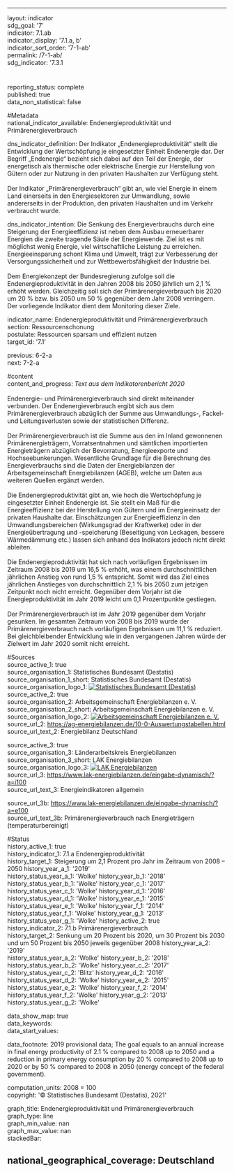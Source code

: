 ---

layout: indicator    
sdg_goal: '7'    
indicator: 7.1.ab    
indicator_display: '7.1.a, b'    
indicator_sort_order: '7-1-ab'    
permalink: /7-1-ab/    
sdg_indicator: '7.3.1    

#    
reporting_status: complete    
published: true    
data_non_statistical: false    


#Metadata    
national_indicator_available: Endenergieproduktivität und Primärenergieverbrauch    
    
dns_indicator_definition: Der Indikator „Endenergieproduktivität“ stellt die Entwicklung der Wertschöpfung je eingesetzter Einheit Endenergie dar. Der Begriff „Endenergie“ bezieht sich dabei auf den Teil der Energie, der energetisch als thermische oder elektrische Energie zur Herstellung von Gütern oder zur Nutzung in den privaten Haushalten zur Verfügung steht.<br><br>Der Indikator „Primärenergieverbrauch“ gibt an, wie viel Energie in einem Land einerseits in den Energiesektoren zur Umwandlung, sowie andererseits in der Produktion, den privaten Haushalten und im Verkehr verbraucht wurde.<br>    
    
dns_indicator_intention: Die Senkung des Energieverbrauchs durch eine Steigerung der Energieeffizienz ist neben dem Ausbau erneuerbarer Energien die zweite tragende Säule der Energiewende. Ziel ist es mit möglichst wenig Energie, viel wirtschaftliche Leistung zu erreichen. Energieeinsparung schont Klima und Umwelt, trägt zur Verbesserung der Versorgungssicherheit und zur Wettbewerbsfähigkeit der Industrie bei.<br><br>Dem Energiekonzept der Bundesregierung zufolge soll die Endenergieproduktivität in den Jahren 2008 bis 2050 jährlich um 2,1 % erhöht werden. Gleichzeitig soll sich der Primärenergieverbrauch bis 2020 um 20 % bzw. bis 2050 um 50 % gegenüber dem Jahr 2008 verringern. Der vorliegende Indikator dient dem Monitoring dieser Ziele.     
    
indicator_name: Endenergieproduktivität und Primärenergieverbrauch    
section: Ressourcenschonung    
postulate: Ressourcen sparsam und effizient nutzen    
target_id: '7.1'    
    
previous: 6-2-a    
next: 7-2-a    
    
#content    
content_and_progress: <i> Text aus dem Indikatorenbericht 2020</i><br><br>Endenergie- und Primärenergieverbrauch sind direkt miteinander verbunden. Der Endenergieverbrauch ergibt sich aus dem Primärenergieverbrauch abzüglich der Summe aus Umwandlungs-, Fackel- und Leitungsverlusten sowie der statistischen Differenz.<br><br>Der Primärenergieverbrauch ist die Summe aus den im Inland gewonnenen Primärenergieträgern, Vorratsentnahmen und sämtlichen importierten Energieträgern abzüglich der Bevorratung, Energieexporte und Hochseebunkerungen. Wesentliche Grundlage für die Berechnung des Energieverbrauchs sind die Daten der Energiebilanzen der Arbeitsgemeinschaft Energiebilanzen (AGEB), welche um Daten aus weiteren Quellen ergänzt werden. <br><br>Die Endenergieproduktivität gibt an, wie hoch die Wertschöpfung je eingesetzter Einheit Endenergie ist. Sie stellt ein Maß für die Energieeffizienz bei der Herstellung von Gütern und im Energieeinsatz der privaten Haushalte dar. Einschätzungen zur Energieeffizienz in den Umwandlungsbereichen (Wirkungsgrad der Kraftwerke) oder in der Energieübertragung und -speicherung (Beseitigung von Leckagen, bessere Wärmedämmung etc.) lassen sich anhand des Indikators jedoch nicht direkt ableiten.<br><br>Die Endenergieproduktivität hat sich nach vorläufigen Ergebnissen im Zeitraum 2008 bis 2019 um 16,5 % erhöht, was einem durchschnittlichen jährlichen Anstieg von rund 1,5 % entspricht. Somit wird das Ziel eines jährlichen Anstieges von durchschnittlich 2,1 % bis 2050 zum jetzigen Zeitpunkt noch nicht erreicht. Gegenüber dem Vorjahr ist die Energieproduktivität im Jahr 2019 leicht um 0,1 Prozentpunkte gestiegen.<br><br>Der Primärenergieverbrauch ist im Jahr 2019 gegenüber dem Vorjahr gesunken. Im gesamten Zeitraum von 2008 bis 2019 wurde der Primärenergieverbrauch nach vorläufigen Ergebnissen um 11,1 % reduziert. Bei gleichbleibender Entwicklung wie in den vergangenen Jahren würde der Zielwert im Jahr 2020 somit nicht erreicht.<br>    
    
#Sources    
source_active_1: true                    
source_organisation_1: Statistisches Bundesamt (Destatis)                    
source_organisation_1_short: Statistisches Bundesamt (Destatis)                    
source_organisation_logo_1: <a href="https://www.destatis.de/DE/Home/_inhalt.html"><img src="https://g205sdgs.github.io/sdg-indicators/public/logos/destatis.png" alt=" Statistisches Bundesamt (Destatis)" title="Klicken Sie hier um zu der Homepage der Organisation zu gelangen" /></a>                    
source_active_2: true                    
source_organisation_2: Arbeitsgemeinschaft Energiebilanzen e. V.                    
source_organisation_2_short: Arbeitsgemeinschaft Energiebilanzen e. V.                    
source_organisation_logo_2: <a href="https://www.ag-energiebilanzen.de/"><img src="https://g205sdgs.github.io/sdg-indicators/public/logos/ageb.png" alt=" Arbeitsgemeinschaft Energiebilanzen e. V." title="Klicken Sie hier um zu der Homepage der Organisation zu gelangen" /></a>                    
source_url_2: https://ag-energiebilanzen.de/10-0-Auswertungstabellen.html                        
source_url_text_2: Energiebilanz Deutschland                        

source_active_3: true                    
source_organisation_3: Länderarbeitskreis Energiebilanzen                    
source_organisation_3_short: LAK Energiebilanzen                    
source_organisation_logo_3: <a href="http://www.lak-energiebilanzen.de/"><img src="https://g205sdgs.github.io/sdg-indicators/public/logos/lakeb.png" alt=" LAK Energiebilanzen" title="Klicken Sie hier um zu der Homepage der Organisation zu gelangen" /></a>                    
source_url_3: https://www.lak-energiebilanzen.de/eingabe-dynamisch/?a=i100                         
source_url_text_3: Energieindikatoren allgemein                        

source_url_3b: https://www.lak-energiebilanzen.de/eingabe-dynamisch/?a=e100                        
source_url_text_3b: Primärenergieverbrauch nach Energieträgern (temperaturbereinigt)                        
    
#Status    
history_active_1: true                    
history_indicator_1: 7.1.a Endenergieproduktivität                    
history_target_1:  Steigerung um 2,1 Prozent pro Jahr im Zeitraum von 2008 – 2050
history_year_a_1: '2019'                            
history_status_year_a_1: 'Wolke'
history_year_b_1: '2018'                            
history_status_year_b_1: 'Wolke'
history_year_c_1: '2017'                            
history_status_year_c_1: 'Wolke'
history_year_d_1: '2016'                            
history_status_year_d_1: 'Wolke'
history_year_e_1: '2015'                            
history_status_year_e_1: 'Wolke'
history_year_f_1: '2014'                            
history_status_year_f_1: 'Wolke'
history_year_g_1: '2013'                            
history_status_year_g_1: 'Wolke'
history_active_2: true                    
history_indicator_2: 7.1.b Primärenergieverbrauch                    
history_target_2:  Senkung um 20 Prozent bis 2020, um 30 Prozent bis 2030 und um 50 Prozent bis 2050 jeweils gegenüber 2008
history_year_a_2: '2019'                            
history_status_year_a_2: 'Wolke'
history_year_b_2: '2018'                            
history_status_year_b_2: 'Wolke'
history_year_c_2: '2017'                            
history_status_year_c_2: 'Blitz'
history_year_d_2: '2016'                            
history_status_year_d_2: 'Wolke'
history_year_e_2: '2015'                            
history_status_year_e_2: 'Wolke'
history_year_f_2: '2014'                            
history_status_year_f_2: 'Wolke'
history_year_g_2: '2013'                            
history_status_year_g_2: 'Wolke'    

data_show_map: true    
data_keywords:    
data_start_values:     
    
data_footnote: 2019 provisional data; The goal equals to an annual increase in final energy productivity of 2.1&nbsp;% compared to 2008 up to 2050 and a reduction in primary energy consumption by 20&nbsp;% compared to 2008 up to 2020 or by 50&nbsp;% compared to 2008 in 2050 (energy concept of the federal government).    
    
computation_units: 2008 = 100    
copyright: '&copy; Statistisches Bundesamt (Destatis), 2021'
    
graph_title: Endenergieproduktivität und Primärenergieverbrauch    
graph_type: line    
graph_min_value: nan    
graph_max_value: nan    
stackedBar:    

national_geographical_coverage: Deutschland    
---    